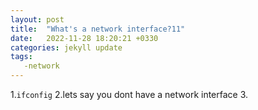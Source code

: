 ```yaml
---
layout: post
title:  "What's a network interface?11"
date:   2022-11-28 18:20:21 +0330
categories: jekyll update
tags: 
   -network
---
```

1.`ifconfig`
2.lets say you dont have a network interface
3.
